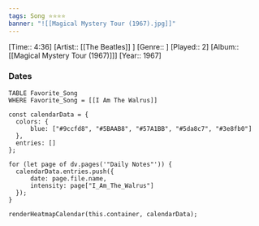```yaml
---
tags: Song ⭐⭐⭐⭐ 
banner: "![[Magical Mystery Tour (1967).jpg]]"
---
```

[Time:: 4:36]
[Artist:: [[The Beatles]] ]
[Genre:: ]
[Played:: 2]
[Album:: [[Magical Mystery Tour (1967)]]]
[Year:: 1967]
### Dates
````dataview
TABLE Favorite_Song
WHERE Favorite_Song = [[I Am The Walrus]]
````

  ```dataviewjs
const calendarData = { 
	colors: { 
		blue: ["#9ccfd8", "#5BAAB8", "#57A1BB", "#5da8c7", "#3e8fb0"] 
	}, 
	entries: [] 
}; 

for (let page of dv.pages('"Daily Notes"')) { 
	calendarData.entries.push({ 
		date: page.file.name, 
		intensity: page["I_Am_The_Walrus"]
	}); 
} 

renderHeatmapCalendar(this.container, calendarData);
```
